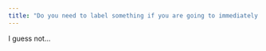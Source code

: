 ```yaml
---
title: "Do you need to label something if you are going to immediately administer it to the patient?"
---
```

I guess not...

